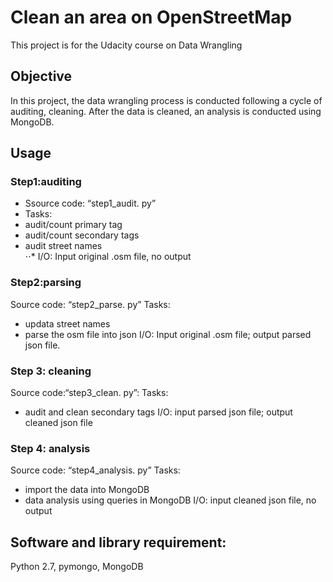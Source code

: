 # Clean an area on OpenStreetMap
This project is for the Udacity course on Data Wrangling

## Objective
In this project, the data wrangling process is conducted following a cycle of auditing, cleaning. After the data is cleaned, an analysis is conducted using MongoDB.

## Usage 
### Step1:auditing     
  * Ssource code: “step1_audit. py”     
  * Tasks:      
* audit/count primary tag     
* audit/count secondary tags     
* audit street names     
⋅⋅* I/O: Input original .osm file, no output 

### Step2:parsing
Source code: “step2_parse. py”
Tasks:
* updata street names
* parse the osm file into json
I/O: 
Input original .osm file; 
output parsed json file.

### Step 3: cleaning
Source code:“step3_clean. py”:
Tasks:
* audit and clean secondary tags
I/O: input parsed json file; output cleaned json file

### Step 4: analysis
Source code: “step4_analysis. py”
Tasks:
* import the data into MongoDB
* data analysis using queries in MongoDB
I/O: input cleaned json file, no output


## Software and library requirement:
Python 2.7, pymongo, MongoDB
